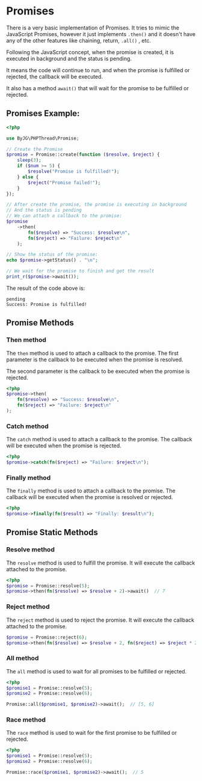 # Promises

There is a very basic implementation of Promises. It tries to mimic the JavaScript Promises,
however it just implements `.then()` and it doesn't have any of the other features like chaining, return,  `.all()` ,
etc.

Following the JavaScript concept, when the promise is created, it is executed in background
and the status is pending.

It means the code will continue to run, and when the promise is fulfilled or rejected,
the callback will be executed.

It also has a method `await()` that will wait for the promise to be fulfilled or rejected.

## Promises Example:

```php
<?php

use ByJG\PHPThread\Promise;

// Create the Promise
$promise = Promise::create(function ($resolve, $reject) {
    sleep(3);
    if ($num >= 5) {
        $resolve("Promise is fulfilled!");
    } else {
        $reject("Promise failed!");
    }
});

// After create the promise, the promise is executing in background
// And the status is pending
// We can attach a callback to the promise:
$promise
    ->then(
        fn($resolve) => "Success: $resolve\n",
        fn($reject) => "Failure: $reject\n"
    );

// Show the status of the promise:
echo $promise->getStatus() . "\n";

// We wait for the promise to finish and get the result
print_r($promise->await());
```

The result of the code above is:

```
pending
Success: Promise is fulfilled!
```

## Promise Methods

### Then method

The `then` method is used to attach a callback to the promise. The first parameter is the callback to be executed when
the promise is resolved.

The second parameter is the callback to be executed when the promise is rejected.

```php
<?php    
$promise->then(
    fn($resolve) => "Success: $resolve\n",
    fn($reject) => "Failure: $reject\n"
);
```

### Catch method

The `catch` method is used to attach a callback to the promise. The callback will be executed when the promise is
rejected.

```php
<?php
$promise->catch(fn($reject) => "Failure: $reject\n");
```

### Finally method

The `finally` method is used to attach a callback to the promise. The callback will be executed when the promise is
resolved or rejected.

```php
<?php
$promise->finally(fn($result) => "Finally: $result\n");
```

## Promise Static Methods

### Resolve method

The `resolve` method is used to fulfill the promise. It will execute the callback attached to the promise.

```php
<?php
$promise = Promise::resolve(5);
$promise->then(fn($resolve) => $resolve + 2)->await()  // 7
```

### Reject method

The `reject` method is used to reject the promise. It will execute the callback attached to the promise.

```php
$promise = Promise::reject(6);
$promise->then(fn($resolve) => $resolve + 2, fn($reject) => $reject * 2)->await() // 12
```

### All method

The `all` method is used to wait for all promises to be fulfilled or rejected.

```php
<?php
$promise1 = Promise::resolve(5);
$promise2 = Promise::resolve(6);

Promise::all($promise1, $promise2)->await();  // [5, 6]
```

### Race method

The `race` method is used to wait for the first promise to be fulfilled or rejected.

```php
<?php
$promise1 = Promise::resolve(5);
$promise2 = Promise::resolve(6);

Promise::race($promise1, $promise2)->await();  // 5
```
